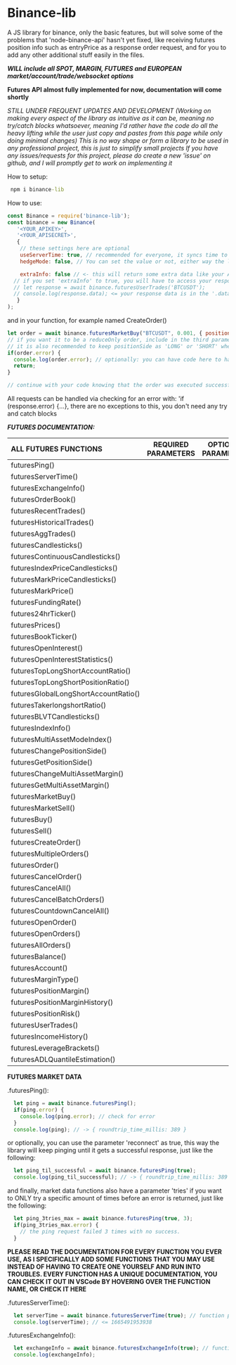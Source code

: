# Binance-lib
 A JS library for binance, only the basic features, but will solve some of the problems that 'node-binance-api' hasn't yet fixed, like receiving futures position info such as entryPrice as a response order request, and for you to add any other additional stuff easily in the files.

 ***WILL include all SPOT, MARGIN, FUTURES and EUROPEAN market/account/trade/websocket options***

 **Futures API almost fully implemented for now, documentation will come shortly**
 
 *STILL UNDER FREQUENT UPDATES AND DEVELOPMENT (Working on making every aspect of the library as intuitive as it can be, meaning no try/catch blocks whatsoever, meaning I'd rather have the code do all the heavy lifting while the user just copy and pastes from this page while only doing minimal changes)*
 *This is no way shape or form a library to be used in any professional project, this is just to simplify small projects*
*If you have any issues/requests for this project, please do create a new 'issue' on github, and I will promptly get to work on implementing it*

 How to setup:
 ```bat
  npm i binance-lib
 ```

 How to use:
```js
const Binance = require('binance-lib');
const binance = new Binance(
   '<YOUR_APIKEY>',
   '<YOUR_APISECRET>',
   {
    // these settings here are optional
    useServerTime: true, // recommended for everyone, it syncs time to the server's time
    hedgeMode: false, // You can set the value or not, either way the library will handle it automatically if it receives an error about your hedgeMode setting not matching your request

    extraInfo: false // <- this will return some extra data like your APIKeys' "Used Weight" and the Server Processing Time for your request and the latency (or total elapsed time from sending the request and receiving the response)
  // if you set 'extraInfo' to true, you will have to access your response data via the .data property of the response variable => 
  // let response = await binance.futuresUserTrades('BTCUSDT');
  // console.log(response.data); <= your response data is in the '.data' property
   }
);
```

and in your function, for example named CreateOrder()
```js
let order = await binance.futuresMarketBuy("BTCUSDT", 0.001, { positionSide: 'LONG', reduceOnly: false}); 
// if you want it to be a reduceOnly order, include in the third parameter 'reduceOnly: true' (order will be returned as an error if there was no position open on your account)
// it is also recommended to keep positionSide as 'LONG' or 'SHORT' whether you are on side Buy or Sell even if you aren't a hedgeMode user (because the program will automatically switch to hedgeMode for you if you forgot to specify it while loading the module)
if(order.error) {
  console.log(order.error); // optionally: you can have code here to handle the error
  return;
}

// continue with your code knowing that the order was executed successfully
```
All requests can be handled via checking for an error with: 'if (response.error) {...}, there are no exceptions to this, you don't need any try and catch blocks


***FUTURES DOCUMENTATION:***

|ALL FUTURES FUNCTIONS|REQUIRED PARAMETERS|OPTIONAL PARAMETERS|OPTIONS = {}|
|:-----------------------------------|:-----------------:|:-----------------:|:----------:|
|futuresPing()                       ||||
|futuresServerTime()                 ||||
|futuresExchangeInfo()               ||||
|futuresOrderBook()                  ||||
|futuresRecentTrades()               ||||
|futuresHistoricalTrades()           ||||
|futuresAggTrades()                  ||||
|futuresCandlesticks()               ||||
|futuresContinuousCandlesticks()     ||||
|futuresIndexPriceCandlesticks()     ||||
|futuresMarkPriceCandlesticks()      ||||
|futuresMarkPrice()                  ||||
|futuresFundingRate()                ||||
|futures24hrTicker()                 ||||
|futuresPrices()                     ||||
|futuresBookTicker()                 ||||
|futuresOpenInterest()               ||||
|futuresOpenInterestStatistics()     ||||
|futuresTopLongShortAccountRatio()   ||||
|futuresTopLongShortPositionRatio()  ||||
|futuresGlobalLongShortAccountRatio()||||
|futuresTakerlongshortRatio()        ||||
|futuresBLVTCandlesticks()           ||||
|futuresIndexInfo()                  ||||
|futuresMultiAssetModeIndex()        ||||
|futuresChangePositionSide()         ||||
|futuresGetPositionSide()            ||||
|futuresChangeMultiAssetMargin()     ||||
|futuresGetMultiAssetMargin()        ||||
|futuresMarketBuy()                  ||||
|futuresMarketSell()                 ||||
|futuresBuy()                        ||||
|futuresSell()                       ||||
|futuresCreateOrder()                ||||
|futuresMultipleOrders()             ||||
|futuresOrder()                      ||||
|futuresCancelOrder()                ||||
|futuresCancelAll()                  ||||
|futuresCancelBatchOrders()          ||||
|futuresCountdownCancelAll()         ||||
|futuresOpenOrder()                  ||||
|futuresOpenOrders()                 ||||
|futuresAllOrders()                  ||||
|futuresBalance()                    ||||
|futuresAccount()                    ||||
|futuresMarginType()                 ||||
|futuresPositionMargin()             ||||
|futuresPositionMarginHistory()      ||||
|futuresPositionRisk()               ||||
|futuresUserTrades()                 ||||
|futuresIncomeHistory()              ||||
|futuresLeverageBrackets()           ||||
|futuresADLQuantileEstimation()      ||||

**FUTURES MARKET DATA**
 
.futuresPing():
```js
  let ping = await binance.futuresPing();
  if(ping.error) {
    console.log(ping.error); // check for error
  }
  console.log(ping); // -> { roundtrip_time_millis: 389 }
```

or optionally, you can use the parameter 'reconnect' as true, this way the library will keep pinging until it gets a successful response, just like the following:
```js
  let ping_til_successful = await binance.futuresPing(true);
  console.log(ping_til_successful); // -> { roundtrip_time_millis: 389 } even though it took 10 consecutive tries to finally get a response
```

and finally, market data functions also have a parameter 'tries' if you want to ONLY try a specific amount of times before an error is returned, just like the following:
```js
  let ping_3tries_max = await binance.futuresPing(true, 3);
  if(ping_3tries_max.error) {
    // the ping request failed 3 times with no success.
  }
```
**PLEASE READ THE DOCUMENTATION FOR EVERY FUNCTION YOU EVER USE, AS I SPECIFICALLY ADD SOME FUNCTIONS THAT YOU MAY USE INSTEAD OF HAVING TO CREATE ONE YOURSELF AND RUN INTO TROUBLES. EVERY FUNCTION HAS A UNIQUE DOCUMENTATION, YOU CAN CHECK IT OUT IN VSCode BY HOVERING OVER THE FUNCTION NAME, OR CHECK IT HERE**

.futuresServerTime():
```js
  let serverTime = await binance.futuresServerTime(true); // function parameters: (reconnect, tries, options {})
  console.log(serverTime); // <= 1665491953938
```

.futuresExchangeInfo():
```js
  let exchangeInfo = await binance.futuresExchangeInfo(true); // function parameters: (reconnect, tries, options {})
  console.log(exchangeInfo);
```